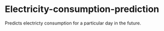 # Electricity-consumption-prediction

Predicts electricty consumption for a particular day in the future.

